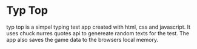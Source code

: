 # Typ Top

typ top is a simpel typing test app created with html, css and javascript. It uses chuck nurres quotes api to genereate random texts for the test. The app also saves the game data to the browsers local memory.

